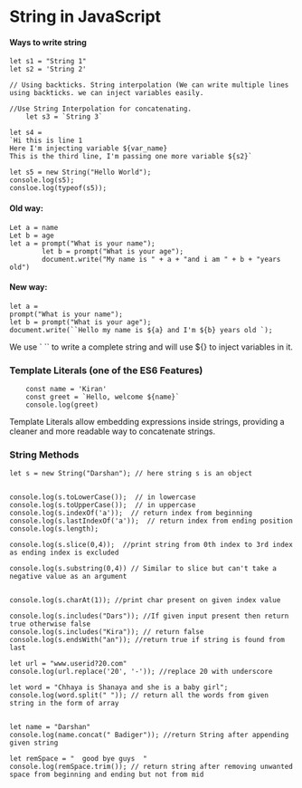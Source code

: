 # String in JavaScript

#### Ways to write string 
    let s1 = "String 1"
    let s2 = 'String 2'
    
    // Using backticks. String interpolation (We can write multiple lines using backticks. we can inject variables easily.
    
    //Use String Interpolation for concatenating.
        let s3 = `String 3`       
    
    let s4 = 
    `Hi this is line 1
    Here I'm injecting variable ${var_name}
    This is the third line, I'm passing one more variable ${s2}`

    let s5 = new String("Hello World");
    console.log(s5);
    consloe.log(typeof(s5));

#### Old way:
    Let a = name
    Let b = age
    let a = prompt("What is your name");
            let b = prompt("What is your age");
            document.write("My name is " + a + "and i am " + b + "years old")


#### New way:
    let a = 
    prompt("What is your name");
    let b = prompt("What is your age");
    document.write(``Hello my name is ${a} and I'm ${b} years old `);

We use ` `` to write a complete string and will use ${} to inject variables in it.

### Template Literals (one of the ES6 Features)
        const name = 'Kiran'
        const greet = `Hello, welcome ${name}`
        console.log(greet)

Template Literals allow embedding expressions inside strings, providing a cleaner and more readable way to concatenate strings.
### String Methods

    let s = new String("Darshan"); // here string s is an object
    
    
    console.log(s.toLowerCase());  // in lowercase
    console.log(s.toUpperCase());  // in uppercase
    console.log(s.indexOf('a'));  // return index from beginning
    console.log(s.lastIndexOf('a'));  // return index from ending position
    console.log(s.length);
    
    console.log(s.slice(0,4));  //print string from 0th index to 3rd index as ending index is excluded
    
    console.log(s.substring(0,4)) // Similar to slice but can't take a negative value as an argument 
    
    
    console.log(s.charAt(1)); //print char present on given index value
    
    console.log(s.includes("Dars")); //If given input present then return true otherwise false
    console.log(s.includes("Kira")); // return false
    console.log(s.endsWith("an")); //return true if string is found from last
    
    let url = "www.userid?20.com"
    console.log(url.replace('20', '-')); //replace 20 with underscore
    
    let word = "Chhaya is Shanaya and she is a baby girl";
    console.log(word.split(" ")); // return all the words from given string in the form of array
    
    
    let name = "Darshan"
    console.log(name.concat(" Badiger")); //return String after appending given string
    
    let remSpace = "  good bye guys  "
    console.log(remSpace.trim()); // return string after removing unwanted space from beginning and ending but not from mid
